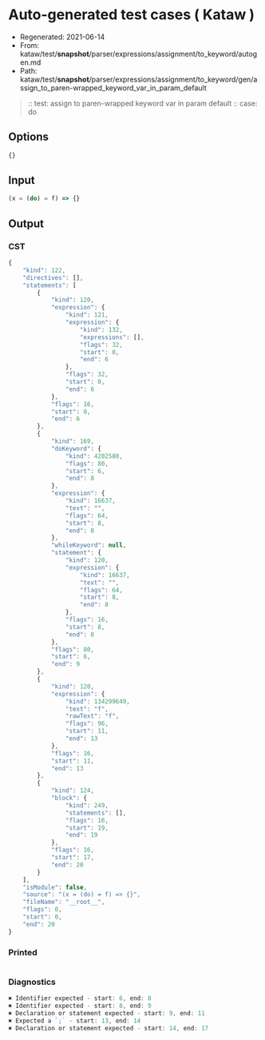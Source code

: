 # Auto-generated test cases ( Kataw )
- Regenerated: 2021-06-14
- From: kataw/test/__snapshot__/parser/expressions/assignment/to_keyword/autogen.md
- Path: kataw/test/__snapshot__/parser/expressions/assignment/to_keyword/gen/assign_to_paren-wrapped_keyword_var_in_param_default
> :: test: assign to paren-wrapped keyword var in param default
> :: case: do
## Options

`````js
{}
`````
## Input

`````js
(x = (do) = f) => {}
`````
## Output

### CST

```javascript
{
    "kind": 122,
    "directives": [],
    "statements": [
        {
            "kind": 120,
            "expression": {
                "kind": 121,
                "expression": {
                    "kind": 132,
                    "expressions": [],
                    "flags": 32,
                    "start": 0,
                    "end": 6
                },
                "flags": 32,
                "start": 0,
                "end": 6
            },
            "flags": 16,
            "start": 0,
            "end": 6
        },
        {
            "kind": 169,
            "doKeyword": {
                "kind": 4202580,
                "flags": 80,
                "start": 6,
                "end": 8
            },
            "expression": {
                "kind": 16637,
                "text": "",
                "flags": 64,
                "start": 8,
                "end": 8
            },
            "whileKeyword": null,
            "statement": {
                "kind": 120,
                "expression": {
                    "kind": 16637,
                    "text": "",
                    "flags": 64,
                    "start": 8,
                    "end": 8
                },
                "flags": 16,
                "start": 8,
                "end": 8
            },
            "flags": 80,
            "start": 6,
            "end": 9
        },
        {
            "kind": 120,
            "expression": {
                "kind": 134299649,
                "text": "f",
                "rawText": "f",
                "flags": 96,
                "start": 11,
                "end": 13
            },
            "flags": 16,
            "start": 11,
            "end": 13
        },
        {
            "kind": 124,
            "block": {
                "kind": 249,
                "statements": [],
                "flags": 16,
                "start": 19,
                "end": 19
            },
            "flags": 16,
            "start": 17,
            "end": 20
        }
    ],
    "isModule": false,
    "source": "(x = (do) = f) => {}",
    "fileName": "__root__",
    "flags": 0,
    "start": 0,
    "end": 20
}
```

### Printed

```javascript

```

### Diagnostics

```javascript
✖ Identifier expected - start: 6, end: 8
✖ Identifier expected - start: 8, end: 9
✖ Declaration or statement expected - start: 9, end: 11
✖ Expected a `;` - start: 13, end: 14
✖ Declaration or statement expected - start: 14, end: 17

```

